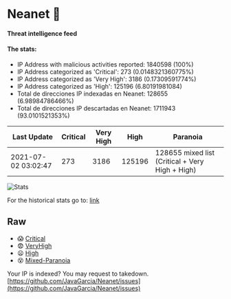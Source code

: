 # Neanet :hocho:
#### Threat intelligence feed
#### The stats:

- IP Address with malicious activities reported: 1840598 (100%)
- IP Address categorized as 'Critical':  273 (0.0148321360775%)
- IP Address categorized as 'Very High':  3186 (0.17309591774%)
- IP Address categorized as 'High':  125196 (6.80191981084)
- Total de direcciones IP indexadas en Neanet:  128655 (6.98984786466%)
- Total de direcciones IP descartadas en Neanet:  1711943 (93.0101521353%)

| Last Update | Critical | Very High | High | Paranoia |
| --- | --- | --- | --- | --- |
| 2021-07-02 03:02:47 | 273 | 3186 | 125196 | 128655 mixed list (Critical + Very High + High)|

![Stats](https://docs.google.com/spreadsheets/d/e/2PACX-1vSnaNMIXVabIpDJjufMlzH7poXnshF3mgd8Is1g9ytUEzVsP5my4Trn8f-xkoLLQ38xpL3HtmUexLo6/pubchart?oid=501124687&format=image)

For the historical stats go to: [link](/stats.csv)
## Raw
- :scream: [Critical](https://raw.githubusercontent.com/JavaGarcia/Neanet/master/blacklists/neanet_critical.txt)
- :fearful: [VeryHigh](https://raw.githubusercontent.com/JavaGarcia/Neanet/master/blacklists/neanet_veryHigh.txtt)
- :frowning: [High](https://raw.githubusercontent.com/JavaGarcia/Neanet/master/blacklists/neanet_high.txt)
- :dizzy_face: [Mixed-Paranoia](https://raw.githubusercontent.com/JavaGarcia/Neanet/master/blacklists/neanet_all.txt)


Your IP is indexed? You may request to takedown. [https://github.com/JavaGarcia/Neanet/issues](https://github.com/JavaGarcia/Neanet/issues)


















































































































































































































































































































































































































































































































































































































































































































































































































































































































































































































































































































































































































































































































































































































































































































































































































































































































































































































































































































































































































































































































































































































































































































































































































































































































































































































































































































































































































































































































































































































































































































































































































































































































































































































































































































































































































































































































































































































































































































































































































































































































































































































































































































































































































































































































































































































































































































































































































































































































































































































































































































































































































































































































































































































































































































































































































































































































































































































































































































































































































































































































































































































































































































































































































































































































































































































































































































































































































































































































































































































































































































































































































































































































































































































































































































































